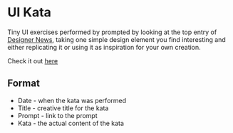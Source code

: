 # UI Kata

Tiny UI exercises performed by prompted by looking at the top entry of [Designer News](https://www.designernews.co/), taking one simple design element you find interesting and either replicating it or using it as inspiration for your own creation.

Check it out [here](http://beatobongco.com/UI-Kata)

## Format

 * Date - when the kata was performed 
 * Title - creative title for the kata
 * Prompt - link to the prompt
 * Kata - the actual content of the kata
